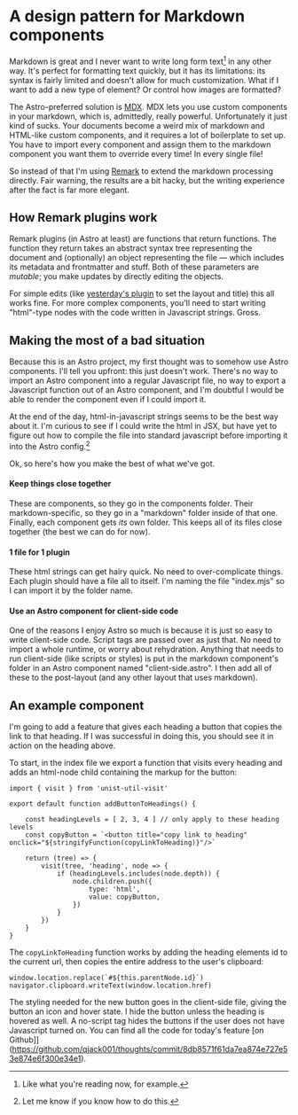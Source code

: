# A design pattern for Markdown components

Markdown is great and I never want to write long form text[^1] in any other way. It's perfect
for formatting text quickly, but it has its limitations: its syntax is fairly limited and doesn't
allow for much customization. What if I want to add a new type of element? Or control how images
are formatted?

[^1]: Like what you're reading now, for example.

The Astro-preferred solution is [MDX](https://docs.astro.build/en/guides/markdown-content/).
MDX lets you use custom components in your markdown, which is, admittedly, really powerful.
Unfortunately it just kind of sucks. Your documents become a weird mix of markdown and HTML-like
custom components, and it requires a lot of boilerplate to set up. You have to import every
component and assign them to the markdown component you want them to override every time!
In every single file!

So instead of that I'm using [Remark](https://github.com/remarkjs/remark) to extend the markdown
processing directly. Fair warning, the results are a bit hacky, but the writing experience after
the fact is far more elegant.


## How Remark plugins work

Remark plugins (in Astro at least) are functions that return functions. The function they return
takes an abstract syntax tree representing the document and (optionally) an object representing the
file — which includes its metadata and frontmatter and stuff. Both of these parameters are
_mutable_; you make updates by directly editing the objects.

For simple edits (like [yesterday's plugin](./what-astro-gets-wrong#dont-use-frontmatter) to set
the layout and title) this all works fine. For more complex components, you'll need to start
writing "html"-type nodes with the code written in Javascript strings. Gross.


## Making the most of a bad situation

Because this is an Astro project, my first thought was to somehow use Astro components.
I'll tell you upfront: this just doesn't work. There's no way to import an Astro component
into a regular Javascript file, no way to export a Javascript function out of an Astro
component, and I'm doubtful I would be able to render the component even if I could import it.

At the end of the day, html-in-javascript strings seems to be the best way about it. I'm
curious to see if I could write the html in JSX, but have yet to figure out how to compile
the file into standard javascript before importing it into the Astro config.[^2]

[^2]: Let me know if you know how to do this.

Ok, so here's how you make the best of what we've got.

#### Keep things close together

These are components, so they go in the components folder. Their markdown-specific, so
they go in a "markdown" folder inside of that one. Finally, each component gets _its_ own
folder. This keeps all of its files close together (the best we can do for now).

#### 1 file for 1 plugin

These html strings can get hairy quick. No need to over-complicate things. Each plugin
should have a file all to itself. I'm naming the file "index.mjs" so I can import it by
the folder name.

#### Use an Astro component for client-side code

One of the reasons I enjoy Astro so much is because it is just so easy to write client-side
code. Script tags are passed over as just that. No need to import a whole runtime, or worry
about rehydration. Anything that needs to run client-side (like scripts or styles) is put in
the markdown component's folder in an Astro component named "client-side.astro". I then add
all of these to the post-layout (and any other layout that uses markdown).


## An example component

I'm going to add a feature that gives each heading a button that copies the link to that
heading. If I was successful in doing this, you should see it in action on the heading above.

To start, in the index file we export a function that visits every heading and adds an
html-node child containing the markup for the button:

```
import { visit } from 'unist-util-visit'

export default function addButtonToHeadings() {

	const headingLevels = [ 2, 3, 4 ] // only apply to these heading levels
	const copyButton = `<button title="copy link to heading" onclick="${stringifyFunction(copyLinkToHeading)}"/>`

	return (tree) => {
		visit(tree, 'heading', node => {
			if (headingLevels.includes(node.depth)) {
				node.children.push({
					type: 'html',
					value: copyButton,
				})
			}
		})
	}
}
```

The `copyLinkToHeading` function works by adding the heading elements id to the current url,
then copies the entire address to the user's clipboard:

```
window.location.replace(`#${this.parentNode.id}`)
navigator.clipboard.writeText(window.location.href)
```

The styling needed for the new button goes in the client-side file, giving the button an icon and
hover state. I hide the button unless the heading is hovered as well. A no-script tag hides the
buttons if the user does not have Javascript turned on. You can find all the code for today's
feature [on Github]](https://github.com/qjack001/thoughts/commit/8db8571f61da7ea874e727e53e874e6f300e34e1).